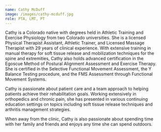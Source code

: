 ```yaml
---
name: Cathy McDuff
image: /images/cathy-mcduff.jpg
role: PTA, LMT, PT
---
```


Cathy is a Colorado native with degrees held in Athletic Training and Exercise Physiology from two Colorado universities.  She is a licensed Physical Therapist Assistant, Athletic Trainer, and Licensed Massage Therapist with 29 years of clinical experience.  With extensive training in manual therapy for soft tissue release and mobilization techniques for the spine and extremities, Cathy also holds advanced certification in the Egoscue Method of Postural Alignment Assessment and Exercise Therapy. She is certified in the Selective Functional Movement Assessment, the Y Balance Testing procedure, and the FMS Assessment through Functional Movement Systems.

Cathy is passionate about patient care and a team approach to helping patients achieve their rehabilitation goals. Working extensively in orthopedics and chronic pain, she has presented in various continuing education settings on topics including soft tissue release techniques and arthritis management strategies.

When away from the clinic, Cathy is also passionate about spending time with her family and friends and enjoys any time she can spend outdoors.
